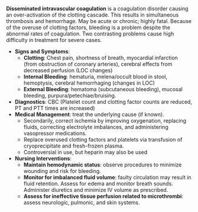 **Disseminated intravascular coagulation** is a coagulation disorder causing an over-activation of the clotting cascade. This results in simultaneous thrombosis and hemorrhage. May be acute or chronic; highly fatal. Because of the overuse of clotting factors, bleeding is a problem despite the abnormal rates of coagulation. Two contrasting problems cause high difficulty in treatment for severe cases.
- **Signs and Symptoms**:
	- **Clotting**: Chest pain, shortness of breath, myocardial infarction (from obstruction of coronary arteries), cerebral effects from decreased perfusion (LOC changes)
	- **Internal Bleeding**: hematuria, melena/occult blood in stool, hemoptysis, cerebral hemorrhaging (changes in LOC)
	- **External Bleeding**: hematoma (subcutaneous bleeding), mucosal bleeding, purpura/petechiae/bruising.
- **Diagnostics**: CBC (Platelet count and clotting factor counts are reduced, PT and PTT times are increased)
- **Medical Management**: treat the underlying cause (if known).
	- Secondarily, correct ischemia by improving oxygenation, replacing fluids, correcting electrolyte imbalances, and administering vasopressor medications.
	- Replace overused clotting factors and platelets via transfusion of cryoprecipitate and fresh-frozen plasma.
	- Controversial in use, but heparin may also be used
- **Nursing Interventions**:
	- **Maintain hemodynamic status**: observe procedures to minimize wounding and risk for bleeding.
	- **Monitor for imbalanced fluid volume**: faulty circulation may result in fluid retention. Assess for edema and monitor breath sounds. Administer diuretics and minimize IV volume as prescribed.
	- **Assess for ineffective tissue perfusion related to microthrombi**: assess neurologic, pulmonic, and skin systems.
